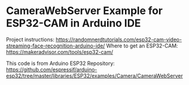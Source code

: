 # CameraWebServer Example for ESP32-CAM in Arduino IDE

Project instructions: https://randomnerdtutorials.com/esp32-cam-video-streaming-face-recognition-arduino-ide/
Where to get an ESP32-CAM: https://makeradvisor.com/tools/esp32-cam/

This code is from Arduino ESP32 Repository: https://github.com/espressif/arduino-esp32/tree/master/libraries/ESP32/examples/Camera/CameraWebServer
